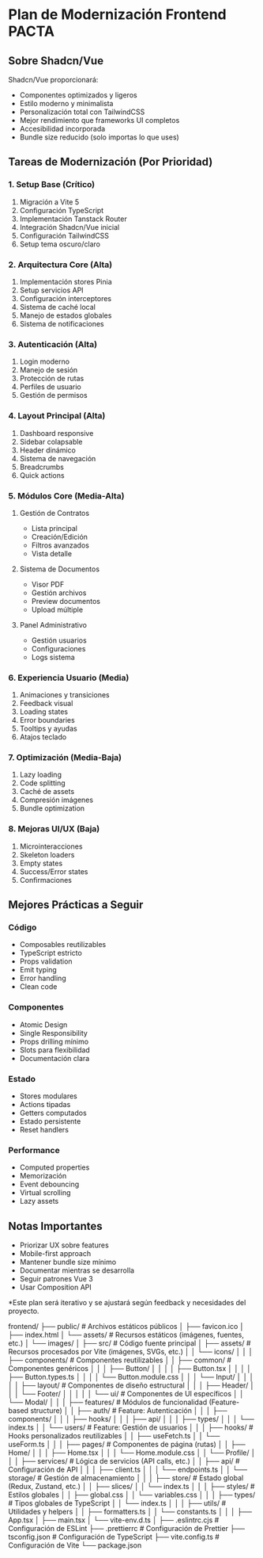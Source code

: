 # Plan de Modernización Frontend PACTA

## Sobre Shadcn/Vue
Shadcn/Vue proporcionará:
- Componentes optimizados y ligeros
- Estilo moderno y minimalista
- Personalización total con TailwindCSS
- Mejor rendimiento que frameworks UI completos
- Accesibilidad incorporada
- Bundle size reducido (solo importas lo que uses)

## Tareas de Modernización (Por Prioridad)

### 1. Setup Base (Crítico)
1. Migración a Vite 5
2. Configuración TypeScript
3. Implementación Tanstack Router
4. Integración Shadcn/Vue inicial
5. Configuración TailwindCSS
6. Setup tema oscuro/claro

### 2. Arquitectura Core (Alta)
1. Implementación stores Pinia
2. Setup servicios API
3. Configuración interceptores
4. Sistema de caché local
5. Manejo de estados globales
6. Sistema de notificaciones

### 3. Autenticación (Alta)
1. Login moderno
2. Manejo de sesión
3. Protección de rutas
4. Perfiles de usuario
5. Gestión de permisos

### 4. Layout Principal (Alta)
1. Dashboard responsive
2. Sidebar colapsable
3. Header dinámico
4. Sistema de navegación
5. Breadcrumbs
6. Quick actions

### 5. Módulos Core (Media-Alta)
1. Gestión de Contratos
   - Lista principal
   - Creación/Edición
   - Filtros avanzados
   - Vista detalle

2. Sistema de Documentos
   - Visor PDF
   - Gestión archivos
   - Preview documentos
   - Upload múltiple

3. Panel Administrativo
   - Gestión usuarios
   - Configuraciones
   - Logs sistema

### 6. Experiencia Usuario (Media)
1. Animaciones y transiciones
2. Feedback visual
3. Loading states
4. Error boundaries
5. Tooltips y ayudas
6. Atajos teclado

### 7. Optimización (Media-Baja)
1. Lazy loading
2. Code splitting
3. Caché de assets
4. Compresión imágenes
5. Bundle optimization

### 8. Mejoras UI/UX (Baja)
1. Microinteracciones
2. Skeleton loaders
3. Empty states
4. Success/Error states
5. Confirmaciones

## Mejores Prácticas a Seguir

### Código
- Composables reutilizables
- TypeScript estricto
- Props validation
- Emit typing
- Error handling
- Clean code

### Componentes
- Atomic Design
- Single Responsibility
- Props drilling mínimo
- Slots para flexibilidad
- Documentación clara

### Estado
- Stores modulares
- Actions tipadas
- Getters computados
- Estado persistente
- Reset handlers

### Performance
- Computed properties
- Memorización
- Event debouncing
- Virtual scrolling
- Lazy assets

## Notas Importantes
- Priorizar UX sobre features
- Mobile-first approach
- Mantener bundle size mínimo
- Documentar mientras se desarrolla
- Seguir patrones Vue 3
- Usar Composition API

*Este plan será iterativo y se ajustará según feedback y necesidades del proyecto.

frontend/
├── public/                    # Archivos estáticos públicos
│   ├── favicon.ico
│   ├── index.html
│   └── assets/               # Recursos estáticos (imágenes, fuentes, etc.)
│       └── images/
│
├── src/                      # Código fuente principal
│   ├── assets/              # Recursos procesados por Vite (imágenes, SVGs, etc.)
│   │   └── icons/
│   │
│   ├── components/         # Componentes reutilizables
│   │   ├── common/        # Componentes genéricos
│   │   │   ├── Button/
│   │   │   │   ├── Button.tsx
│   │   │   │   ├── Button.types.ts
│   │   │   │   └── Button.module.css
│   │   │   └── Input/
│   │   │
│   │   ├── layout/       # Componentes de diseño estructural
│   │   │   ├── Header/
│   │   │   └── Footer/
│   │   │
│   │   └── ui/          # Componentes de UI específicos
│   │       └── Modal/
│   │
│   ├── features/         # Módulos de funcionalidad (Feature-based structure)
│   │   ├── auth/        # Feature: Autenticación
│   │   │   ├── components/
│   │   │   ├── hooks/
│   │   │   ├── api/
│   │   │   ├── types/
│   │   │   └── index.ts
│   │   └── users/      # Feature: Gestión de usuarios
│   │
│   ├── hooks/           # Hooks personalizados reutilizables
│   │   ├── useFetch.ts
│   │   └── useForm.ts
│   │
│   ├── pages/          # Componentes de página (rutas)
│   │   ├── Home/
│   │   │   ├── Home.tsx
│   │   │   └── Home.module.css
│   │   └── Profile/
│   │
│   ├── services/      # Lógica de servicios (API calls, etc.)
│   │   ├── api/      # Configuración de API
│   │   │   ├── client.ts
│   │   │   └── endpoints.ts
│   │   └── storage/ # Gestión de almacenamiento
│   │
│   ├── store/        # Estado global (Redux, Zustand, etc.)
│   │   ├── slices/
│   │   └── index.ts
│   │
│   ├── styles/      # Estilos globales
│   │   ├── global.css
│   │   └── variables.css
│   │
│   ├── types/      # Tipos globales de TypeScript
│   │   └── index.ts
│   │
│   ├── utils/     # Utilidades y helpers
│   │   ├── formatters.ts
│   │   └── constants.ts
│   │
│   ├── App.tsx
│   ├── main.tsx
│   └── vite-env.d.ts
│
├── .eslintrc.cjs      # Configuración de ESLint
├── .prettierrc       # Configuración de Prettier
├── tsconfig.json    # Configuración de TypeScript
├── vite.config.ts  # Configuración de Vite
└── package.json